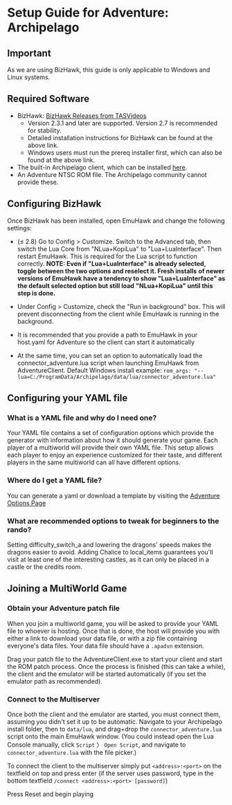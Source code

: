 # Setup Guide for Adventure: Archipelago

## Important

As we are using BizHawk, this guide is only applicable to Windows and Linux systems.

## Required Software

- BizHawk: [BizHawk Releases from TASVideos](https://tasvideos.org/BizHawk/ReleaseHistory)
  - Version 2.3.1 and later are supported. Version 2.7 is recommended for stability.
  - Detailed installation instructions for BizHawk can be found at the above link.
  - Windows users must run the prereq installer first, which can also be found at the above link.
- The built-in Archipelago client, which can be installed [here](https://github.com/ArchipelagoMW/Archipelago/releases).
- An Adventure NTSC ROM file. The Archipelago community cannot provide these.

## Configuring BizHawk

Once BizHawk has been installed, open EmuHawk and change the following settings:

- (≤ 2.8) Go to Config > Customize. Switch to the Advanced tab, then switch the Lua Core from "NLua+KopiLua" to
  "Lua+LuaInterface". Then restart EmuHawk. This is required for the Lua script to function correctly.
  **NOTE: Even if "Lua+LuaInterface" is already selected, toggle between the two options and reselect it. Fresh installs** 
  **of newer versions of EmuHawk have a tendency to show "Lua+LuaInterface" as the default selected option but still load** 
  **"NLua+KopiLua" until this step is done.**
- Under Config > Customize, check the "Run in background" box. This will prevent disconnecting from the client while
EmuHawk is running in the background.

- It is recommended that you provide a path to EmuHawk in your host.yaml for Adventure so the client can start it automatically
- At the same time, you can set an option to automatically load the connector_adventure.lua script when launching EmuHawk
from AdventureClient.
Default Windows install example:
```rom_args: "--lua=C:/ProgramData/Archipelago/data/lua/connector_adventure.lua"```

## Configuring your YAML file

### What is a YAML file and why do I need one?

Your YAML file contains a set of configuration options which provide the generator with information about how it should
generate your game. Each player of a multiworld will provide their own YAML file. This setup allows each player to enjoy
an experience customized for their taste, and different players in the same multiworld can all have different options.

### Where do I get a YAML file?

You can generate a yaml or download a template by visiting the [Adventure Options Page](/games/Adventure/player-options)

### What are recommended options to tweak for beginners to the rando?
Setting difficulty_switch_a and lowering the dragons' speeds makes the dragons easier to avoid.  Adding Chalice to 
local_items guarantees you'll visit at least one of the interesting castles, as it can only be placed in a castle or
the credits room.

## Joining a MultiWorld Game

### Obtain your Adventure patch file

When you join a multiworld game, you will be asked to provide your YAML file to whoever is hosting. Once that is done,
the host will provide you with either a link to download your data file, or with a zip file containing everyone's data
files. Your data file should have a `.apadvn` extension.

Drag your patch file to the AdventureClient.exe to start your client and start the ROM patch process. Once the process 
is finished (this can take a while), the client and the emulator will be started automatically (if you set the emulator 
path as recommended).

### Connect to the Multiserver

Once both the client and the emulator are started, you must connect them, assuming you didn't set it up to be automatic.
Navigate to your Archipelago install folder, then to `data/lua`, and drag+drop the `connector_adventure.lua` script onto
the main EmuHawk window. (You could instead open the Lua Console manually, click `Script` 〉 `Open Script`, and navigate
to `connector_adventure.lua` with the file picker.)

To connect the client to the multiserver simply put `<address>:<port>` on the textfield on top and press enter (if the
server uses password, type in the bottom textfield `/connect <address>:<port> [password]`)

Press Reset and begin playing
